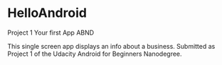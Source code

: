 # HelloAndroid
Project 1 Your first App ABND

This single screen app displays an info about a business. Submitted as Project 1 of the Udacity Android for Beginners Nanodegree.
